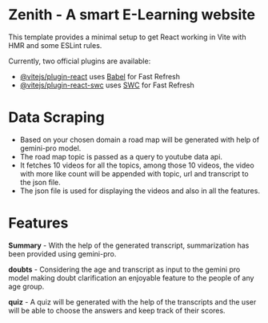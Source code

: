 # Zenith - A smart E-Learning website

This template provides a minimal setup to get React working in Vite with HMR and some ESLint rules.

Currently, two official plugins are available:

- [@vitejs/plugin-react](https://github.com/vitejs/vite-plugin-react/blob/main/packages/plugin-react/README.md) uses [Babel](https://babeljs.io/) for Fast Refresh
- [@vitejs/plugin-react-swc](https://github.com/vitejs/vite-plugin-react-swc) uses [SWC](https://swc.rs/) for Fast Refresh

# Data Scraping
- Based on your chosen domain a road map will be generated with help of gemini-pro model.
- The road map topic is passed as a query to youtube data api.
- It fetches 10 videos for all the topics, among those 10 videos, the video with more like count will be appended with topic, url and transcript to the json file.
- The json file is used for displaying the videos and also in all the features.

# Features
**Summary** - With the help of the generated transcript, summarization has been provided using gemini-pro.

**doubts**  - Considering the age and transcript as input to the gemini pro model making doubt clarification an enjoyable feature to the people of any age group.

**quiz**    - A quiz will be generated with the help of the transcripts and the user will be able to choose the answers and keep track of their scores.

